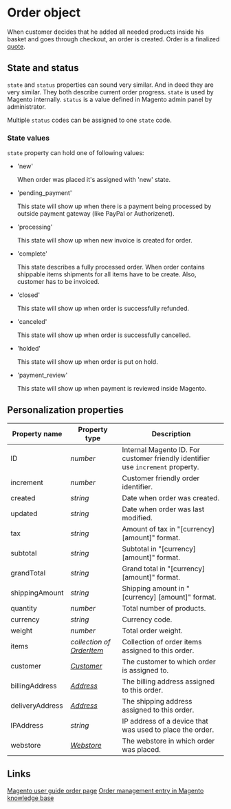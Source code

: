 # Order object

When customer decides that he added all needed products inside his basket and 
goes through checkout, an order is created. Order is a finalized [quote](copernica-docs:MarketingSuite/magento-integration/object/quote).

## State and status

`state` and `status` properties can sound very similar. And in deed they are very
similar. They both describe current order progress. `state` is used by Magento
internally. `status` is a value defined in Magento admin panel by administrator.

Multiple `status` codes can be assigned to one `state` code.

### State values

`state` property can hold one of following values:

* 'new'

  When order was placed it's assigned with 'new' state.
  
* 'pending_payment'
    
  This state will show up when there is a payment being processed by outside payment
  gateway (like PayPal or Authorizenet).
    
* 'processing'

  This state will show up when new invoice is created for order.
  
* 'complete'

  This state describes a fully processed order. When order contains shippable 
  items shipments for all items have to be create. Also, customer has to 
  be invoiced.
  
* 'closed'
  
  This state will show up when order is successfully refunded.
  
* 'canceled'
  
  This state will show up when order is successfully cancelled.
  
* 'holded'
  
  This state will show up when order is put on hold.
    
* 'payment_review'

  This state will show up when payment is reviewed inside Magento.

## Personalization properties

| Property name   | Property type                                                                                    | Description                                                                     |
|-----------------|-----------------------------------------------------------------------------------------------   |---------------------------------------------------------------------------------|
| ID              | _number_                                                                                         | Internal Magento ID. For customer friendly identifier use `increment` property. |
| increment       | _number_                                                                                         | Customer friendly order identifier.                                             |
| created         | _string_                                                                                         | Date when order was created.                                                    |
| updated         | _string_                                                                                         | Date when order was last modified.                                              |
| tax             | _string_                                                                                         | Amount of tax in "[currency] [amount]" format.                                  |
| subtotal        | _string_                                                                                         | Subtotal in "[currency] [amount]" format.                                       |
| grandTotal      | _string_                                                                                         | Grand total in "[currency] [amount]" format.                                    |
| shippingAmount  | _string_                                                                                         | Shipping amount in "[currency] [amount]" format.                                |
| quantity        | _number_                                                                                         | Total number of products.                                                       |
| currency        | _string_                                                                                         | Currency code.                                                                  |
| weight          | _number_                                                                                         | Total order weight.                                                             |
| items           | _collection of [OrderItem](copernica-docs:MarketingSuite/magento-integration/object/order-item)_ | Collection of order items assigned to this order.                               |
| customer        | _[Customer](copernica-docs:MarketingSuite/magento-integration/object/customer)_                  | The customer to which order is assigned to.                                     |
| billingAddress  | _[Address](copernica-docs:MarketingSuite/magento-integration/object/address)_                    | The billing address assigned to this order.                                     |
| deliveryAddress | _[Address](copernica-docs:MarketingSuite/magento-integration/object/address)_                    | The shipping address assigned to this order.                                    |
| IPAddress       | _string_                                                                                         | IP address of a device that was used to place the order.                        |
| webstore        | _[Webstore](copernica-docs:MarketingSuite/magento-integration/object/webstore)_                  | The webstore in which order was placed.                                         |

## Links

[Magento user guide order page](http://merch.docs.magento.com/ce/user_guide/Magento_Community_Edition_User_Guide.html#section-sales-orders.html%3FTocPath%3DSales%2520%2526%2520Orders%7C_____0)
[Order management entry in Magento knowledge base](http://www.magentocommerce.com/wiki/2_-_magento_concepts_and_architecture/order_management#xmind_source_file)
